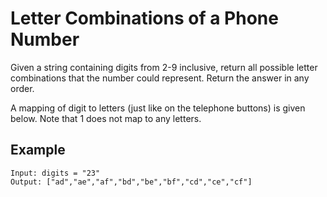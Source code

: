 # Letter Combinations of a Phone Number

Given a string containing digits from 2-9 inclusive, return all possible letter combinations that the number could represent. Return the answer in any order.

A mapping of digit to letters (just like on the telephone buttons) is given below. Note that 1 does not map to any letters.


## Example
```
Input: digits = "23"
Output: ["ad","ae","af","bd","be","bf","cd","ce","cf"]
```
